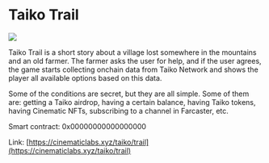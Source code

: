 # Taiko Trail
![](https://github.com/cinematiceth/taikotrail/assets/170649093/f1f14cbb-99cf-4d4c-be28-f44cc64589c8)

Taiko Trail is a short story about a village lost somewhere in the mountains and an old farmer. The farmer asks the user for help, and if the user agrees, the game starts collecting onchain data from Taiko Network and shows the player all available options based on this data.

Some of the conditions are secret, but they are all simple. Some of them are: getting a Taiko airdrop, having a certain balance, having Taiko tokens, having Cinematic NFTs, subscribing to a channel in Farcaster, etc.

Smart contract: 0x00000000000000000

Link: [https://cinematiclabs.xyz/taiko/trail](https://cinematiclabs.xyz/taiko/trail)
